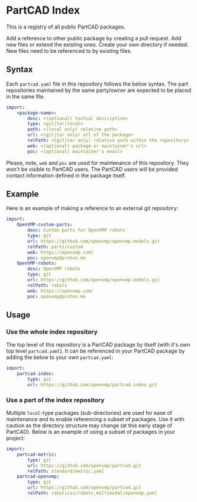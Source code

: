 # PartCAD Index

This is a registry of all public PartCAD packages.

Add a reference to other public package by creating a pull request.
Add new files or extend the existing ones. Create your own directory if needed.
New files need to be referenced to by existing files.

## Syntax

Each `partcad.yaml` file in this repository follows the below syntax.
The part repositories maintained by the same party/owner are expected
to be placed in the same file.

```yaml
import:
    <package-name>:
        desc: <(optional) textual description>
        type: <git|tar|local>
        path: <(local only) relative path>
        url: <(git|tar only) url of the package>
        relPath: <(git|tar only) relative path within the repository>
        web: <(optional) package or maintainer's url>
        poc: <(optional) maintainer's email>
```

Please, note, `web` and `poc` are used for maintenance of this repository.
They won't be visible to PartCAD users.
The PartCAD users will be provided contact information defined in the package
itself.

## Example

Here is an example of making a reference to an external git repository:

```yaml
import:
    OpenVMP-custom-parts:
        desc: Custom parts for OpenVMP robots
        type: git
        url: https://github.com/openvmp/openvmp-models.git
        relPath: parts/custom
        web: https://openvmp.com/
        poc: openvmp@proton.me
    OpenVMP-robots:
        desc: OpenVMP robots
        type: git
        url: https://github.com/openvmp/openvmp-models.git
        relPath: robots
        web: https://openvmp.com/
        poc: openvmp@proton.me
```

## Usage

### Use the whole index repository

The top level of this repository is a PartCAD package by itself
(with it's own top level `partcad.yaml`).
It can be referenced in your PartCAD package by adding the below
to your own `partcad.yaml`:

```yaml
import:
    partcad-index:
        type: git
        url: https://github.com/openvmp/partcad-index.git
```

### Use a part of the index repository

Multiple `local`-type packages (sub-directories) are used
for ease of maintenance and to enable referencing a subset of packages.
Use it with caution as the directory structure may change
(at this early stage of PartCAD).
Below is an example of using a subset of packages in your project:

```yaml
import:
    partcad-metric:
        type: git
        url: https://github.com/openvmp/partcad.git
        relPath: standard/metric.yaml
    partcad-openvmp:
        type: git
        url: https://github.com/openvmp/partcad.git
        relPath: roboticss/robots_multimodal/openvmp.yaml
```

